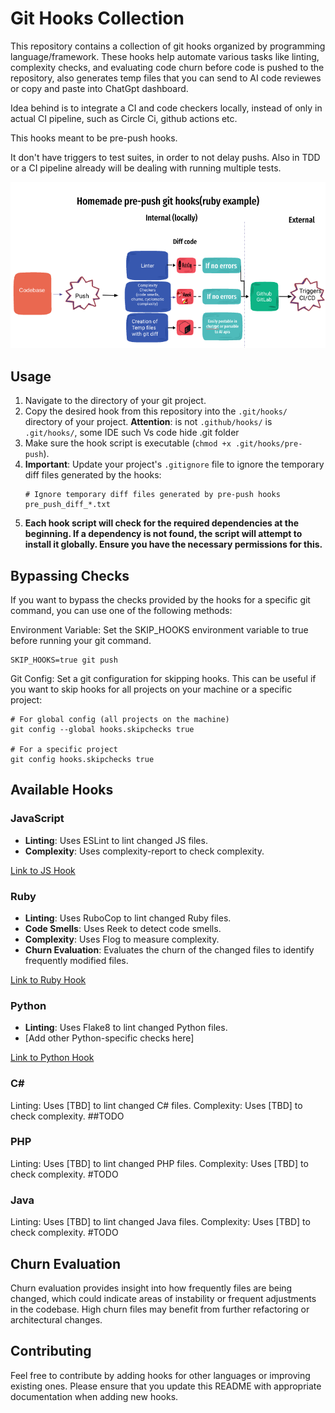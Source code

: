 # Git Hooks Collection

This repository contains a collection of git hooks organized by programming language/framework. These hooks help automate various tasks like linting, complexity checks, and evaluating code churn before code is pushed to the repository, also generates temp files that you can send to AI code reviewes or copy and paste into ChatGpt dashboard.

Idea behind is to integrate a CI and code checkers locally, instead of only in actual CI pipeline, such as Circle Ci, github actions etc.

This hooks meant to be pre-push hooks. 

It don't have triggers to test suites, in order to not delay pushs. Also in TDD or a CI pipeline already will be dealing with running multiple tests.

![Flowchart Ruby](assets/images/flowchart-ruby.png "Flow chart of a ruby repository")


## Usage

1. Navigate to the directory of your git project.
2. Copy the desired hook from this repository into the `.git/hooks/` directory of your project. 
**Attention**: is not `.github/hooks/` is `.git/hooks/`, some IDE such Vs code hide .git folder
3. Make sure the hook script is executable (`chmod +x .git/hooks/pre-push`).
4. **Important**: Update your project's `.gitignore` file to ignore the temporary diff files generated by the hooks:
    ```
    # Ignore temporary diff files generated by pre-push hooks
    pre_push_diff_*.txt
    ```
5. **Each hook script will check for the required dependencies at the beginning. If a dependency is not found, the script will attempt to install it globally. Ensure you have the necessary permissions for this.**


## Bypassing Checks
If you want to bypass the checks provided by the hooks for a specific git command, you can use one of the following methods:

Environment Variable: Set the SKIP_HOOKS environment variable to true before running your git command.

```
SKIP_HOOKS=true git push
```
Git Config: Set a git configuration for skipping hooks. This can be useful if you want to skip hooks for all projects on your machine or a specific project:

```
# For global config (all projects on the machine)
git config --global hooks.skipchecks true

# For a specific project
git config hooks.skipchecks true
```


## Available Hooks

### JavaScript

- **Linting**: Uses ESLint to lint changed JS files.
- **Complexity**: Uses complexity-report to check complexity.

[Link to JS Hook](./js/pre-push)

### Ruby

- **Linting**: Uses RuboCop to lint changed Ruby files.
- **Code Smells**: Uses Reek to detect code smells.
- **Complexity**: Uses Flog to measure complexity.
- **Churn Evaluation**: Evaluates the churn of the changed files to identify frequently modified files.

[Link to Ruby Hook](./ruby/pre-push)

### Python

- **Linting**: Uses Flake8 to lint changed Python files.
- [Add other Python-specific checks here]

[Link to Python Hook](./python/pre-push)


### C#
Linting: Uses [TBD] to lint changed C# files.
Complexity: Uses [TBD] to check complexity.
##TODO

### PHP
Linting: Uses [TBD] to lint changed PHP files.
Complexity: Uses [TBD] to check complexity.
#TODO

### Java
Linting: Uses [TBD] to lint changed Java files.
Complexity: Uses [TBD] to check complexity.
#TODO
## Churn Evaluation

Churn evaluation provides insight into how frequently files are being changed, which could indicate areas of instability or frequent adjustments in the codebase. High churn files may benefit from further refactoring or architectural changes.

## Contributing

Feel free to contribute by adding hooks for other languages or improving existing ones. Please ensure that you update this README with appropriate documentation when adding new hooks.


